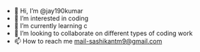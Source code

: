 - 👋 Hi, I’m @jay190kumar
- 👀 I’m interested in coding
- 🌱 I’m currently learning c
- 💞️ I’m looking to collaborate on different types of coding work
- 📫 How to reach me mail-sashikantm9@gmail.com

<!---
jay190kumar/jay190kumar is a ✨ special ✨ repository because its `README.md` (this file) appears on your GitHub profile.
You can click the Preview link to take a look at your changes.
--->
